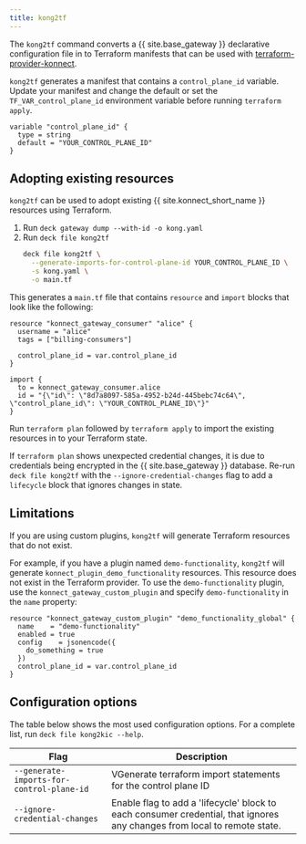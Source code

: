 ```yaml
---
title: kong2tf
---
```


The `kong2tf` command converts a {{ site.base_gateway }} declarative configuration file in to Terraform manifests that can be used with [terraform-provider-konnect](https://github.com/kong/terraform-provider-konnect/).

`kong2tf` generates a manifest that contains a `control_plane_id` variable. Update your manifest and change the default or set the `TF_VAR_control_plane_id` environment variable before running `terraform apply`.

```hcl
variable "control_plane_id" {
  type = string
  default = "YOUR_CONTROL_PLANE_ID"
}
```

## Adopting existing resources

`kong2tf` can be used to adopt existing {{ site.konnect_short_name }} resources using Terraform.

1. Run `deck gateway dump --with-id -o kong.yaml`
1. Run `deck file kong2tf`
    ```bash
    deck file kong2tf \
      --generate-imports-for-control-plane-id YOUR_CONTROL_PLANE_ID \
      -s kong.yaml \
      -o main.tf
    ```

This generates a `main.tf` file that contains `resource` and `import` blocks that look like the following:

```hcl
resource "konnect_gateway_consumer" "alice" {
  username = "alice"
  tags = ["billing-consumers"]

  control_plane_id = var.control_plane_id
}

import {
  to = konnect_gateway_consumer.alice
  id = "{\"id\": \"8d7a8097-585a-4952-b24d-445bebc74c64\", \"control_plane_id\": \"YOUR_CONTROL_PLANE_ID\"}"
}
```

Run `terraform plan` followed by `terraform apply` to import the existing resources in to your Terraform state.

If `terraform plan` shows unexpected credential changes, it is due to credentials being encrypted in the {{ site.base_gateway }} database. Re-run `deck file kong2tf` with the `--ignore-credential-changes` flag to add a `lifecycle` block that ignores changes in state.

## Limitations

If you are using custom plugins, `kong2tf` will generate Terraform resources that do not exist.

For example, if you have a plugin named `demo-functionality`, `kong2tf` will generate `konnect_plugin_demo_functionality` resources. This resource does not exist in the Terraform provider. To use the `demo-functionality` plugin, use the `konnect_gateway_custom_plugin` and specify `demo-functionality` in the `name` property:

```hcl
resource "konnect_gateway_custom_plugin" "demo_functionality_global" {
  name    = "demo-functionality"
  enabled = true
  config    = jsonencode({
    do_something = true
  })
  control_plane_id = var.control_plane_id
}
```

## Configuration options

The table below shows the most used configuration options. For a complete list, run `deck file kong2kic --help`.

| Flag | Description |
|------|-------------|
| `--generate-imports-for-control-plane-id` | VGenerate terraform import statements for the control plane ID |
| `--ignore-credential-changes` | Enable flag to add a 'lifecycle' block to each consumer credential, that ignores any changes from local to remote state. |
